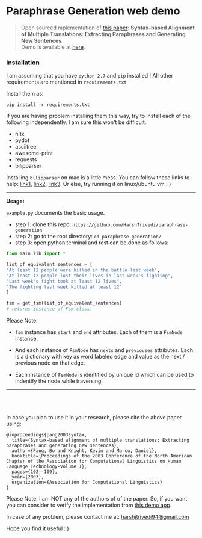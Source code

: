 # Paraphrase Generation web demo

> Open sourced mplementation of [this paper](http://www.isi.edu/natural-language/projects/rewrite/bopang.pdf):
**Syntax-based Alignment of Multiple Translations: Extracting Paraphrases
and Generating New Sentences** 
<br>Demo is available at [here](http://paraphrase-generation-web-demo.herokuapp.com/).


### Installation

I am assuming that you have `python 2.7` and `pip` installed ! All other requirements are mentioned in `requirements.txt`

Install them as:

```
pip install -r requirements.txt
```

If you are having problem installing them this way, try to install each of the following independently. I am sure this won't be difficult.

* nltk
* pydot
* asciitree
* awesome-print
* requests
* bllipparser

Installing `bllipparser` on mac is a little mess. 
You can follow these links to help: [link1](http://stackoverflow.com/questions/24728405/error-compiling-the-bllip-parser-for-mac), [link2](https://github.com/jbjorne/TEES/issues/14), [link3](https://github.com/BLLIP/bllip-parser/issues/19).
Or else, try running it on linux/ubuntu vm : )

---

**Usage:**

`example.py` documents the basic usage.
* step 1: clone this repo: `https://github.com/HarshTrivedi/paraphrase-generation`
* step 2: go to the root directory: `cd paraphrase-generation/`
* step 3: open python terminal and rest can be done as follows:

```python
from main_lib import *

list_of_equivalent_sentences = [
"At least 12 people were killed in the battle last week",
"At least 12 people lost their lives in last week's fighting",
"Last week's fight took at least 12 lives",
"The fighting last week killed at least 12"
]

fsm = get_fsm(list_of_equivalent_sentences)
# returns instance of Fsm class.

```

Please Note:

* `fsm` instance has `start` and `end` attributes. Each of them is a `FsmNode` instance.

* And each instance of `FsmNode` has `nexts` and `previouses` attributes. Each is a dictionary with key as word labeled edge and value as the next / previous node on that edge.

* Each instance of `FsmNode` is identified by unique id which can be used to indentify the node while traversing.


---

<br><br><br>
In case you plan to use it in your research, please cite the above paper using:

```
@inproceedings{pang2003syntax,
  title={Syntax-based alignment of multiple translations: Extracting paraphrases and generating new sentences},
  author={Pang, Bo and Knight, Kevin and Marcu, Daniel},
  booktitle={Proceedings of the 2003 Conference of the North American Chapter of the Association for Computational Linguistics on Human Language Technology-Volume 1},
  pages={102--109},
  year={2003},
  organization={Association for Computational Linguistics}
}
```


Please Note: I am NOT any of the authors of of the paper. So, if you want you can consider to verify the implementation from [this demo app](http://paraphrase-generation-web-demo.herokuapp.com/).

In case of any problem, please contact me at: harshjtrivedi94@gmail.com

Hope you find it useful : )
